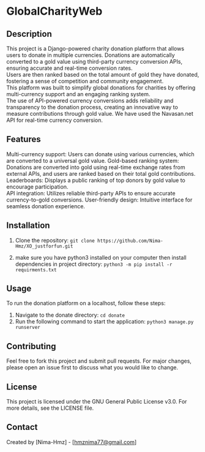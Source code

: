 # GlobalCharityWeb

## Description
This project is a Django-powered charity donation platform that allows users to donate in multiple currencies.
Donations are automatically converted to a gold value using third-party currency conversion APIs, ensuring accurate and real-time conversion rates.
<br>
Users are then ranked based on the total amount of gold they have donated, fostering a sense of competition and community engagement.
<br>
This platform was built to simplify global donations for charities by offering multi-currency support and an engaging ranking system.
<br>
The use of API-powered currency conversions adds reliability and transparency to the donation process, creating an innovative way to measure contributions through gold value.
We have used the Navasan.net API for real-time currency conversion.

## Features
Multi-currency support: Users can donate using various currencies, which are converted to a universal gold value.
Gold-based ranking system: Donations are converted into gold using real-time exchange rates from external APIs, and users are ranked based on their total gold contributions.
<br>
Leaderboards: Displays a public ranking of top donors by gold value to encourage participation.
<br>
API integration: Utilizes reliable third-party APIs to ensure accurate currency-to-gold conversions.
User-friendly design: Intuitive interface for seamless donation experience.

## Installation
1) Clone the repository:
   ```git clone https://github.com/Nima-Hmz/XO_justforfun.git```

2) make sure you have python3 installed on your computer then install dependencies in project directory:
  ```python3 -m pip install -r requirments.txt```

## Usage
To run the donation platform on a localhost, follow these steps:
<br>
1) Navigate to the donate directory:
```cd donate```
2) Run the following command to start the application:
```python3 manage.py runserver```

## Contributing
Feel free to fork this project and submit pull requests. For major changes, please open an issue first to discuss what you would like to change.

## License
This project is licensed under the GNU General Public License v3.0. For more details, see the LICENSE file.

## Contact
Created by [Nima-Hmz] - [hmznima77@gmail.com]
